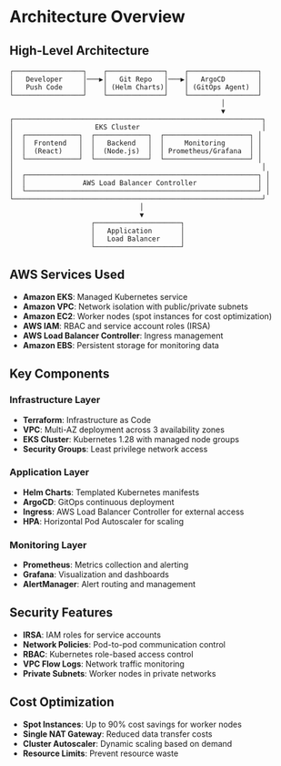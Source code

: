 # Architecture Overview

## High-Level Architecture

```
┌─────────────────┐    ┌──────────────┐    ┌─────────────────┐
│   Developer     │───▶│   Git Repo   │───▶│   ArgoCD        │
│   Push Code     │    │ (Helm Charts)│    │ (GitOps Agent)  │
└─────────────────┘    └──────────────┘    └─────────────────┘
                                                    │
                                                    ▼
┌─────────────────────────────────────────────────────────────┐
│                    EKS Cluster                              │
│  ┌─────────────┐  ┌─────────────┐  ┌─────────────────────┐ │
│  │  Frontend   │  │   Backend   │  │     Monitoring      │ │
│  │  (React)    │  │  (Node.js)  │  │ Prometheus/Grafana  │ │
│  └─────────────┘  └─────────────┘  └─────────────────────┘ │
│                                                             │
│  ┌─────────────────────────────────────────────────────────┐ │
│  │              AWS Load Balancer Controller               │ │
│  └─────────────────────────────────────────────────────────┘ │
└─────────────────────────────────────────────────────────────┘
                                │
                                ▼
                    ┌─────────────────────┐
                    │   Application       │
                    │   Load Balancer     │
                    └─────────────────────┘
```

## AWS Services Used

- **Amazon EKS**: Managed Kubernetes service
- **Amazon VPC**: Network isolation with public/private subnets
- **Amazon EC2**: Worker nodes (spot instances for cost optimization)
- **AWS IAM**: RBAC and service account roles (IRSA)
- **AWS Load Balancer Controller**: Ingress management
- **Amazon EBS**: Persistent storage for monitoring data

## Key Components

### Infrastructure Layer
- **Terraform**: Infrastructure as Code
- **VPC**: Multi-AZ deployment across 3 availability zones
- **EKS Cluster**: Kubernetes 1.28 with managed node groups
- **Security Groups**: Least privilege network access

### Application Layer
- **Helm Charts**: Templated Kubernetes manifests
- **ArgoCD**: GitOps continuous deployment
- **Ingress**: AWS Load Balancer Controller for external access
- **HPA**: Horizontal Pod Autoscaler for scaling

### Monitoring Layer
- **Prometheus**: Metrics collection and alerting
- **Grafana**: Visualization and dashboards
- **AlertManager**: Alert routing and management

## Security Features

- **IRSA**: IAM roles for service accounts
- **Network Policies**: Pod-to-pod communication control
- **RBAC**: Kubernetes role-based access control
- **VPC Flow Logs**: Network traffic monitoring
- **Private Subnets**: Worker nodes in private networks

## Cost Optimization

- **Spot Instances**: Up to 90% cost savings for worker nodes
- **Single NAT Gateway**: Reduced data transfer costs
- **Cluster Autoscaler**: Dynamic scaling based on demand
- **Resource Limits**: Prevent resource waste